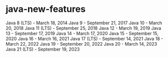 # java-new-features
Java 8 (LTS) - March 18, 2014
Java 9 - September 21, 2017
Java 10 - March 20, 2018
Java 11 (LTS) - September 25, 2018
Java 12 - March 19, 2019
Java 13 - September 17, 2019
Java 14 - March 17, 2020
Java 15 - September 15, 2020
Java 16 - March 16, 2021
Java 17 (LTS) - September 14, 2021
Java 18	- March 22, 2022
Java 19	- September 20, 2022
Java 20	- March 14, 2023
Java 21 (LTS) - September 19, 2023
